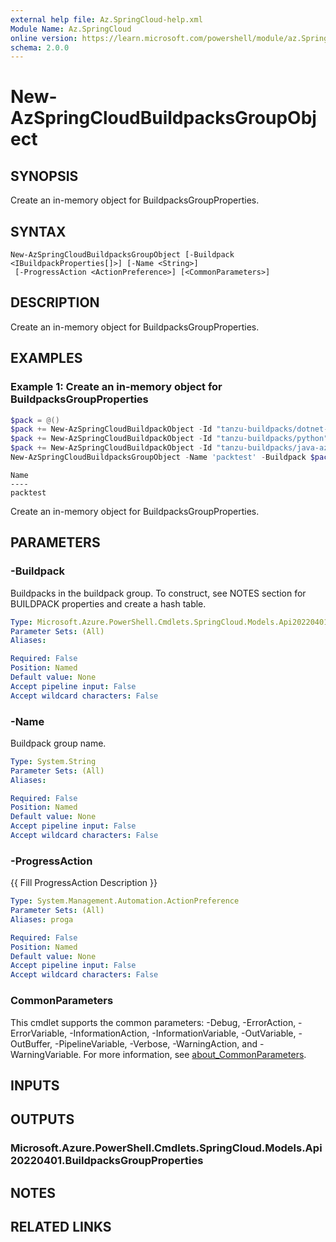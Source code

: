 ```yaml
---
external help file: Az.SpringCloud-help.xml
Module Name: Az.SpringCloud
online version: https://learn.microsoft.com/powershell/module/az.SpringCloud/new-AzSpringCloudBuildpacksGroupObject
schema: 2.0.0
---
```


# New-AzSpringCloudBuildpacksGroupObject

## SYNOPSIS
Create an in-memory object for BuildpacksGroupProperties.

## SYNTAX

```
New-AzSpringCloudBuildpacksGroupObject [-Buildpack <IBuildpackProperties[]>] [-Name <String>]
 [-ProgressAction <ActionPreference>] [<CommonParameters>]
```

## DESCRIPTION
Create an in-memory object for BuildpacksGroupProperties.

## EXAMPLES

### Example 1: Create an in-memory object for BuildpacksGroupProperties
```powershell
$pack = @()
$pack += New-AzSpringCloudBuildpackObject -Id "tanzu-buildpacks/dotnet-core"
$pack += New-AzSpringCloudBuildpackObject -Id "tanzu-buildpacks/python"
$pack += New-AzSpringCloudBuildpackObject -Id "tanzu-buildpacks/java-azure"
New-AzSpringCloudBuildpacksGroupObject -Name 'packtest' -Buildpack $pack
```

```output
Name
----
packtest
```

Create an in-memory object for BuildpacksGroupProperties.

## PARAMETERS

### -Buildpack
Buildpacks in the buildpack group.
To construct, see NOTES section for BUILDPACK properties and create a hash table.

```yaml
Type: Microsoft.Azure.PowerShell.Cmdlets.SpringCloud.Models.Api20220401.IBuildpackProperties[]
Parameter Sets: (All)
Aliases:

Required: False
Position: Named
Default value: None
Accept pipeline input: False
Accept wildcard characters: False
```

### -Name
Buildpack group name.

```yaml
Type: System.String
Parameter Sets: (All)
Aliases:

Required: False
Position: Named
Default value: None
Accept pipeline input: False
Accept wildcard characters: False
```

### -ProgressAction
{{ Fill ProgressAction Description }}

```yaml
Type: System.Management.Automation.ActionPreference
Parameter Sets: (All)
Aliases: proga

Required: False
Position: Named
Default value: None
Accept pipeline input: False
Accept wildcard characters: False
```

### CommonParameters
This cmdlet supports the common parameters: -Debug, -ErrorAction, -ErrorVariable, -InformationAction, -InformationVariable, -OutVariable, -OutBuffer, -PipelineVariable, -Verbose, -WarningAction, and -WarningVariable. For more information, see [about_CommonParameters](http://go.microsoft.com/fwlink/?LinkID=113216).

## INPUTS

## OUTPUTS

### Microsoft.Azure.PowerShell.Cmdlets.SpringCloud.Models.Api20220401.BuildpacksGroupProperties

## NOTES

## RELATED LINKS
